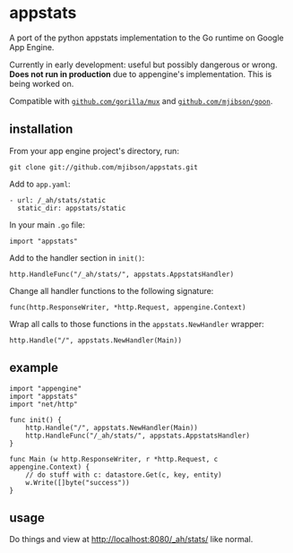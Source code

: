 # appstats

A port of the python appstats implementation to the Go runtime on Google App Engine.

Currently in early development: useful but possibly dangerous or wrong. **Does not run in production** due to appengine's implementation. This is being worked on.

Compatible with [`github.com/gorilla/mux`](http://www.gorillatoolkit.org/pkg/mux) and [`github.com/mjibson/goon`](https://github.com/mjibson/goon).

## installation

From your app engine project's directory, run:

```git clone git://github.com/mjibson/appstats.git```

Add to `app.yaml`:

```
- url: /_ah/stats/static
  static_dir: appstats/static
```

In your main `.go` file:

```import "appstats"```

Add to the handler section in `init()`:

```http.HandleFunc("/_ah/stats/", appstats.AppstatsHandler)```

Change all handler functions to the following signature:

```func(http.ResponseWriter, *http.Request, appengine.Context)```

Wrap all calls to those functions in the `appstats.NewHandler` wrapper:

```http.Handle("/", appstats.NewHandler(Main))```

## example

```
import "appengine"
import "appstats"
import "net/http"

func init() {
	http.Handle("/", appstats.NewHandler(Main))
	http.HandleFunc("/_ah/stats/", appstats.AppstatsHandler)
}

func Main (w http.ResponseWriter, r *http.Request, c appengine.Context) {
	// do stuff with c: datastore.Get(c, key, entity)
	w.Write([]byte("success"))
}
```

## usage

Do things and view at [http://localhost:8080/_ah/stats/](http://localhost:8080/_ah/stats/) like normal.
